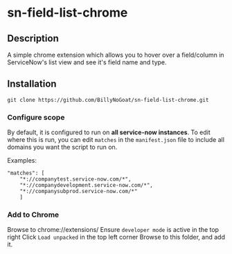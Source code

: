 # sn-field-list-chrome

## Description

A simple chrome extension which allows you to hover over a field/column in
ServiceNow's list view and see it's field name and type.

## Installation

`git clone https://github.com/BillyNoGoat/sn-field-list-chrome.git`

### Configure scope

By default, it is configured to run on **all service-now instances**.
To edit where this is run, you can edit `matches` in the `manifest.json` file to
include all domains you want the script to run on.

Examples:

```
"matches": [
    "*://companytest.service-now.com/*",
    "*://companydevelopment.service-now.com/*",
    "*://companysubprod.service-now.com/*"
    ]
```

### Add to Chrome

Browse to chrome://extensions/
Ensure `developer mode` is active in the top right
Click `Load unpacked` in the top left corner
Browse to this folder, and add it.
